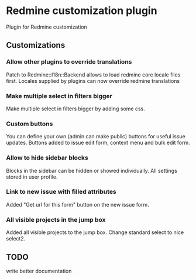 # Redmine customization plugin

Plugin for Redmine customization

## Customizations

### Allow other plugins to override translations

Patch to Redmine::I18n::Backend allows to load redmine core locale files first.
Locales supplied by plugins can now override redmine translations

### Make multiple select in filters bigger

Make multiple select in filters bigger by adding some css.

### Custom buttons

You can define your own (admin can make public) buttons for useful issue updates.
Buttons added to issue edit form, context menu and bulk edit form.

### Allow to hide sidebar blocks

Blocks in the sidebar can be hidden or showed individually.
All settings stored in user profile.

### Link to new issue with filled attributes

Added "Get url for this form" button on the new issue form.

### All visible projects in the jump box

Added all visible projects to the jump box. Change standard select to nice select2.

## TODO

write better documentation
